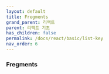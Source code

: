 ```yaml
---
layout: default
title: Fregments
grand_parent: 리액트
parent: 리액트 기초
has_children: false
permalink: /docs/react/basic/list-key
nav_order: 6
---
```



### **Fregments**
